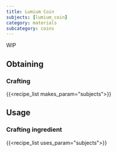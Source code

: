 ```yaml
---
title: Lumium Coin
subjects: [lumium_coin]
category: materials
subcategory: coins
---
```


WIP

Obtaining
---------

### Crafting
{{<recipe_list makes_param="subjects">}}


Usage
-----

### Crafting ingredient
{{<recipe_list uses_param="subjects">}}
